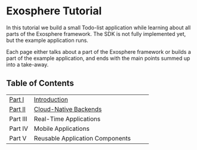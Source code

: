 # Exosphere Tutorial

In this tutorial we build a small Todo-list application
while learning about all parts of the Exosphere framework.
The SDK is not fully implemented yet,
but the example application runs.

Each page either talks about a part of the Exosphere framework
or builds a part of the example application,
and ends with the main points summed up into a take-away.


## Table of Contents

<table>
  <tr>
    <td><a href="part_1/readme.md">Part I</a></td>
    <td width="300"><a href="part_1/readme.md">Introduction</a></td>
  </tr>
  <tr>
    <td><a href="part_2/readme.md">Part II</a></td>
    <td><a href="part_2/readme.md">Cloud-Native Backends</a></td>
  </tr>
  <tr>
    <td>Part III</td>
    <td>Real-Time Applications</td>
  </tr>
  <tr>
    <td>Part IV</td>
    <td>Mobile Applications</td>
  </tr>
  <tr>
    <td>Part V</td>
    <td>Reusable Application Components</td>
  </tr>
</table>
